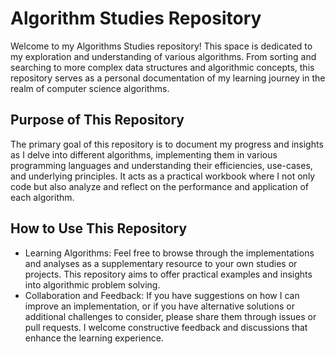 # Algorithm Studies Repository
Welcome to my Algorithms Studies repository! This space is dedicated to my exploration and understanding of various algorithms. From sorting and searching to more complex data structures and algorithmic concepts, this repository serves as a personal documentation of my learning journey in the realm of computer science algorithms.

## Purpose of This Repository
The primary goal of this repository is to document my progress and insights as I delve into different algorithms, implementing them in various programming languages and understanding their efficiencies, use-cases, and underlying principles. It acts as a practical workbook where I not only code but also analyze and reflect on the performance and application of each algorithm.

## How to Use This Repository
- Learning Algorithms: Feel free to browse through the implementations and analyses as a supplementary resource to your own studies or projects. This repository aims to offer practical examples and insights into algorithmic problem solving.
- Collaboration and Feedback: If you have suggestions on how I can improve an implementation, or if you have alternative solutions or additional challenges to consider, please share them through issues or pull requests. I welcome constructive feedback and discussions that enhance the learning experience.
